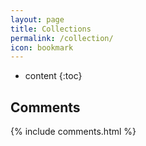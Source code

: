```yaml
---
layout: page
title: Collections
permalink: /collection/
icon: bookmark
---
```


* content
{:toc}



## Comments

{% include comments.html %}
